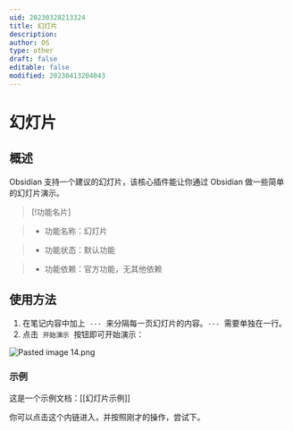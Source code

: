 ```yaml
---
uid: 20230328213324
title: 幻灯片
description: 
author: OS
type: other
draft: false
editable: false
modified: 20230413204043
---
```


# 幻灯片

## 概述

Obsidian 支持一个建议的幻灯片，该核心插件能让你通过 Obsidian 做一些简单的幻灯片演示。

> [!功能名片]

> - 功能名称：幻灯片

> - 功能状态：默认功能

> - 功能依赖：官方功能，无其他依赖

## 使用方法

1. 在笔记内容中加上  `---`  来分隔每一页幻灯片的内容。`---`  需要单独在一行。
2. 点击  `开始演示`  按钮即可开始演示：

![Pasted image 14.png](Resource/Images/a6462424c4211895acf9d48a628ce6ef_MD5.png)

### 示例

这是一个示例文档：[[幻灯片示例]]

你可以点击这个内链进入，并按照刚才的操作，尝试下。
